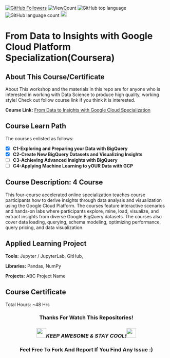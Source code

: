<a href="https://github.com/bdfd"><img src="https://img.shields.io/github/followers/bdfd?label=Follow%20Me&logo=github" alt="GitHub Followers" /></a>
![ViewCount](<https://views.whatilearened.today/views/github/BDFD-LearningGround/From-Data-to-Insights-with-Google-Cloud-Platform-Specialization_OP.svg?cache=remove>)
![GitHub top language](<https://img.shields.io/github/languages/top/BDFD-LearningGround/From-Data-to-Insights-with-Google-Cloud-Platform-Specialization_OP?style=flat>)
![GitHub language count](https://img.shields.io/github/languages/count/BDFD-LearningGround/From-Data-to-Insights-with-Google-Cloud-Platform-Specialization_OP?style=flat)
<img height=20 src="https://cdn.jsdelivr.net/gh/bdfd/Personal_Image_Repo/7.Color-Icon/Status/On_Progress.svg" alt="bdfd" />

# From Data to Insights with Google Cloud Platform Specialization(Coursera)

## About This Course/Certificate

About This workshop and the materials in this repo are for anyone who is interested in working with Data Science to produce high quality, working style! Check out follow course link if you think it is interested.

**Course Link:** [From Data to Insights with Google Cloud Specialization](https://www.coursera.org/specializations/from-data-to-insights-google-cloud-platform)

## Course Learn Path

The courses enlisted as follows:

- [x] **C1-Exploring and Preparing your Data with BigQuery**
- [x] **C2-Create New BigQuery Datasets and Visualizing Insights**
- [ ] **C3-Achieving Advanced Insights with BigQuery**
- [ ] **C4-Applying Machine Learning to yOUR Data with GCP**

## Course Description: 4 Course

This four-course accelerated online specialization teaches course participants how to derive insights through data analysis and visualization using the Google Cloud Platform. The courses feature interactive scenarios and hands-on labs where participants explore, mine, load, visualize, and extract insights from diverse Google BigQuery datasets. The courses also cover data loading, querying, schema modeling, optimizing performance, query pricing, and data visualization.

## Applied Learning Project

**Tools:** Jupyter / JupyterLab, GitHub,

**Libraries:** Pandas, NumPy

**Projects:** ABC Project Name

## Course Certificate

Total Hours: ~48 Hrs

<div align="center">

### Thanks For Watch This Repositories!

### <img src="https://media.giphy.com/media/WUlplcMpOCEmTGBtBW/giphy.gif" width="30"><i>KEEP AWESOME & STAY COOL!</i><img src="https://media.giphy.com/media/WUlplcMpOCEmTGBtBW/giphy.gif" width="30">

### Feel Free To Fork And Report If You Find Any Issue :)

</div>
